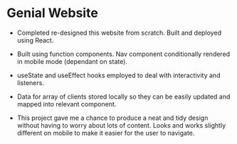 # Genial Website

* Completed re-designed this website from scratch. Built and deployed using React.

* Built using function components. Nav component conditionally rendered in mobile mode (dependant on state).

* useState and useEffect hooks employed to deal with interactivity and listeners.

* Data for array of clients stored locally so they can be easily updated and mapped into relevant component.

* This project gave me a chance to produce a neat and tidy design without having to worry about lots of content. Looks and works slightly different on mobile to make it easier for the user to navigate.






